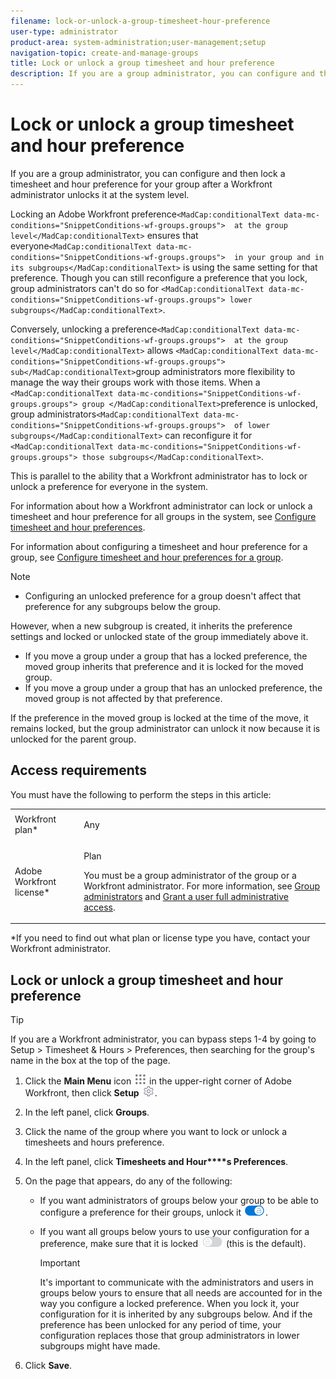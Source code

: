 ```yaml
---
filename: lock-or-unlock-a-group-timesheet-hour-preference
user-type: administrator
product-area: system-administration;user-management;setup
navigation-topic: create-and-manage-groups
title: Lock or unlock a group timesheet and hour preference
description: If you are a group administrator, you can configure and then lock a timesheet and hour preference for your group after a Workfront administrator unlocks it at the system level.
---
```


# Lock or unlock a group timesheet and hour preference

If you are a group administrator, you can configure and then lock a timesheet and hour preference for your group after a Workfront administrator unlocks it at the system level.

Locking an Adobe Workfront preference```<MadCap:conditionalText data-mc-conditions="SnippetConditions-wf-groups.groups">  at the group level</MadCap:conditionalText>``` ensures that everyone```<MadCap:conditionalText data-mc-conditions="SnippetConditions-wf-groups.groups">  in your group and in its subgroups</MadCap:conditionalText>``` is using the same setting for that preference. Though you can still reconfigure a preference that you lock, group administrators can't do so for ```<MadCap:conditionalText data-mc-conditions="SnippetConditions-wf-groups.groups"> lower subgroups</MadCap:conditionalText>```.

Conversely, unlocking a preference```<MadCap:conditionalText data-mc-conditions="SnippetConditions-wf-groups.groups">  at the group level</MadCap:conditionalText>``` allows ```<MadCap:conditionalText data-mc-conditions="SnippetConditions-wf-groups.groups"> sub</MadCap:conditionalText>```group administrators more flexibility to manage the way their groups work with those items. When a ```<MadCap:conditionalText data-mc-conditions="SnippetConditions-wf-groups.groups"> group </MadCap:conditionalText>```preference is unlocked, group administrators```<MadCap:conditionalText data-mc-conditions="SnippetConditions-wf-groups.groups">  of lower subgroups</MadCap:conditionalText>``` can reconfigure it for ```<MadCap:conditionalText data-mc-conditions="SnippetConditions-wf-groups.groups"> those subgroups</MadCap:conditionalText>```.

This is parallel to the ability that a Workfront administrator has to lock or unlock a preference for everyone in the system.

For information about how a Workfront administrator can lock or unlock a timesheet and hour preference for all groups in the system, see [Configure timesheet and hour preferences](../../../administration-and-setup/set-up-workfront/configure-timesheets-schedules/timesheet-and-hour-preferences.md).

For information about configuring a timesheet and hour preference for a group, see [Configure timesheet and hour preferences for a group](../../../administration-and-setup/manage-groups/create-and-manage-groups/configure-timesheet-hour-preferences-group.md).

<!--
<p style="color: #ff1493;" data-mc-conditions="QuicksilverOrClassic.Draft mode">Unlike other Lock/Unlock articles that start just like this one, we need the steps here. In other areas, the lock/unlock step is part of the article about setting preferences or creating statuses.</p>
-->

>[!NOTE]
>
>* Configuring an unlocked preference for a group doesn't affect that preference for any subgroups below the group.
>
>  However, when a new subgroup is created, it inherits the preference settings and locked or unlocked state of the group immediately above it.
>
>* If you move a group under a group that has a locked preference, the moved group inherits that preference and it is locked for the moved group. 
>* If you move a group under a group that has an unlocked preference, the moved group is not affected by that preference.
>
>  If the preference in the moved group is locked at the time of the move, it remains locked, but the group administrator can unlock it now because it is unlocked for the parent group.
>

## Access requirements

You must have the following to perform the steps in this article:

<table> 
 <col> 
 <col> 
 <tbody> 
  <tr> 
   <td role="rowheader">Workfront plan*</td> 
   <td> <p>Any</p> </td> 
  </tr> 
  <tr> 
   <td role="rowheader">Adobe Workfront license*</td> 
   <td> <p>Plan </p> <p>You must be a group administrator of the group or a Workfront administrator. For more information, see <a href="../../../administration-and-setup/manage-groups/group-roles/group-administrators.md" class="MCXref xref">Group administrators</a> and <a href="../../../administration-and-setup/add-users/configure-and-grant-access/grant-a-user-full-administrative-access.md" class="MCXref xref">Grant a user full administrative access</a>.</p> </td> 
  </tr> 
 </tbody> 
</table>

&#42;If you need to find out what plan or license type you have, contact your Workfront administrator.

## Lock or unlock a group timesheet and hour preference

>[!TIP]
>
>If you are a Workfront administrator, you can bypass steps 1-4 by going to Setup > Timesheet &&nbsp;Hours > Preferences, then searching for the group's name in the box at the top of the page.

1. Click the **Main Menu** icon ![](assets/main-menu-icon.png) in the upper-right corner of Adobe Workfront, then click **Setup** ![](assets/gear-icon-settings.png).

1. In the left panel, click **Groups**.
1. Click the name of the group where you want to lock or unlock a timesheets and hours preference.
1. In the left panel, click **Timesheets and Hour****s Preferences**.

1. On the page that appears, do any of the following:

   * If you want administrators of groups below your group to be able to configure a preference for their groups, unlock it ![](assets/unlock-toggle-button.png).
   * If you want all groups below yours to use your configuration for a preference, make sure that it is locked ![](assets/lock-toggle-button.png) (this is the default).

     >[!IMPORTANT]
     >
     >It's important to communicate with the administrators and users in groups below yours to ensure that all needs are accounted for in the way you configure a locked preference. When you lock it, your configuration for it is inherited by any subgroups below. And if the preference has been unlocked for any period of time, your configuration replaces those that group administrators in lower subgroups might have made.

1. Click **Save**.

